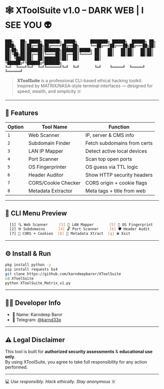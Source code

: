 
# 🕸️ XToolSuite v1.0 – DARK WEB | I SEE YOU 👽

```
███╗   ██╗ █████╗ ███████╗ █████╗      ████████╗ ██████╗  ██████╗ ██╗     
████╗  ██║██╔══██╗██╔════╝██╔══██╗     ╚══██╔══╝██╔═══██╗██╔═══██╗██║     
██╔██╗ ██║███████║███████╗███████║█████╗ ██║   ██║   ██║██║   ██║██║     
██║╚██╗██║██╔══██║╚════██║██╔══██║╚════╝ ██║   ██║   ██║██║   ██║██║     
██║ ╚████║██║  ██║███████║██║  ██║       ██║   ╚██████╔╝╚██████╔╝███████╗
╚═╝  ╚═══╝╚═╝  ╚═╝╚══════╝╚═╝  ╚═╝       ╚═╝    ╚═════╝  ╚═════╝ ╚══════╝
```

> **XToolSuite** is a professional CLI-based ethical hacking toolkit.  
> Inspired by MATRIX/NASA-style terminal interfaces — designed for speed, stealth, and simplicity ☠️

---

## 🧠 Features

| Option | Tool Name            | Function |
|--------|----------------------|----------|
| `1`    | Web Scanner          | IP, server & CMS info |
| `2`    | Subdomain Finder     | Fetch subdomains from certs |
| `3`    | LAN IP Mapper        | Detect active local devices |
| `4`    | Port Scanner         | Scan top open ports |
| `5`    | OS Fingerprinter     | OS guess via TTL logic |
| `6`    | Header Auditor       | Show HTTP security headers |
| `7`    | CORS/Cookie Checker  | CORS origin + cookie flags |
| `8`    | Metadata Extractor   | Meta tags + title from web |

---

## 🧪 CLI Menu Preview

```bash
  [1] 🔍 Web Scanner     [3] 📡 LAN Mapper       [5] 🧠 OS Fingerprint
  [2] 🌐 Subdomains      [4] 🔓 Port Scanner     [6] 🛡️ Header Audit
  [7] 🍪 CORS + Cookies  [8] 🧾 Metadata Xtract  [q] ❌ Exit
```

---

## ⚙️ Install & Run

```bash
pkg install python -y
pip install requests bs4
git clone https://github.com/karndeepbaror/XToolSuite
cd XToolSuite
python XToolSuite_Matrix_v1.py
```

---

## 👨‍💻 Developer Info

- 👤 Name: Karndeep Baror  
- 📲 Telegram: [@karnd33p](https://t.me/karnd33p)

---

## ⚠️ Legal Disclaimer

This tool is built for **authorized security assessments** & **educational use only**.  
By using XToolSuite, you agree to take full responsibility for any action performed.

---

💻 _Use responsibly. Hack ethically. Stay anonymous_ ☠️

